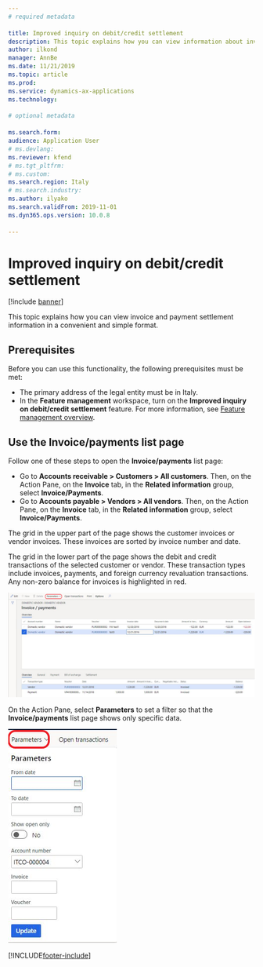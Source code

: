 ```yaml
---
# required metadata

title: Improved inquiry on debit/credit settlement
description: This topic explains how you can view information about invoice and payment settlements in a convenient and simple format.
author: ilkond
manager: AnnBe
ms.date: 11/21/2019
ms.topic: article
ms.prod: 
ms.service: dynamics-ax-applications
ms.technology: 

# optional metadata

ms.search.form: 
audience: Application User
# ms.devlang: 
ms.reviewer: kfend
# ms.tgt_pltfrm: 
# ms.custom: 
ms.search.region: Italy
# ms.search.industry: 
ms.author: ilyako
ms.search.validFrom: 2019-11-01
ms.dyn365.ops.version: 10.0.8

---
```


# Improved inquiry on debit/credit settlement

[!include [banner](../includes/banner.md)]

This topic explains how you can view invoice and payment settlement information in a convenient and simple format.

## Prerequisites

Before you can use this functionality, the following prerequisites must be met:

- The primary address of the legal entity must be in Italy.
- In the **Feature management** workspace, turn on the **Improved inquiry on debit/credit settlement** feature. For more information, see [Feature management overview](../../fin-and-ops/get-started/feature-management/feature-management-overview.md).

## Use the Invoice/payments list page

Follow one of these steps to open the **Invoice/payments** list page: 

- Go to **Accounts receivable \> Customers \> All customers**. Then, on the Action Pane, on the **Invoice** tab, in the **Related information** group, select **Invoice/Payments**.
- Go to **Accounts payable \> Vendors \> All vendors**. Then, on the Action Pane, on the **Invoice** tab, in the **Related information** group, select **Invoice/Payments**.

The grid in the upper part of the page shows the customer invoices or vendor invoices. These invoices are sorted by invoice number and date. 

The grid in the lower part of the page shows the debit and credit transactions of the selected customer or vendor. These transaction types include invoices, payments, and foreign currency revaluation transactions. Any non-zero balance for invoices is highlighted in red.

![Invoice/payments list page](media/emea-ita-exil-DC-inquiry-vendor-invoice-payment.png)

On the Action Pane, select **Parameters** to set a filter so that the **Invoice/payments** list page shows only specific data.

![Parameters drop-down dialog box](media/emea-ita-exil-DC-inquiry-parameters.png)


[!INCLUDE[footer-include](../../includes/footer-banner.md)]